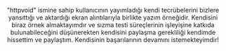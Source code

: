 <p align="center">
  "httpvoid" ismine sahip kullanıcının yayımladığı kendi tecrübelerini bizlere yansıttığı ve aktardığı ekran alıntılarıyla birlikte yazım örneğidir. 
  Kendisini biraz örnek almaktayımdır ve sızma testi süreçlerinin işleyişine katkıda bulunabileceğini düşünerekten kendisini paylaşma gerekliliği kendimde hissettim ve paylaştım. 
  Kendisinin başarılarının devamını istemekteyimdir!
</p>
